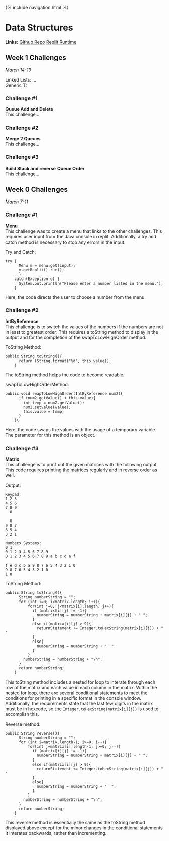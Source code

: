 {% include navigation.html %}

# Data Structures

**Links:**
[Github Repo](https://github.com/maggie3000/CSAindividualrepoTRI3)
[Replit Runtime](https://replit.com/@MaggieKillada/CSAindividualrepoTRI3?v=1)

## Week 1 Challenges
_March 14-19_

Linked Lists: ...\
Generic T: 

### Challenge #1
**Queue Add and Delete**\
This challenge...

### Challenge #2
**Merge 2 Queues**\
This challenge...

### Challenge #3
**Build Stack and reverse Queue Order**\
This challenge...

## Week 0 Challenges
_March 7-11_

### Challenge #1
**Menu**\
This challenge was to create a menu that links to the other challenges. This requires user input from the Java console in replit. Additionally, a try and catch method is necessary to stop any errors in the input.

Try and Catch:
```
try {
      Menu m = menu.get(input);
      m.getReplit().run();
      }
    catch(Exception e) {
      System.out.println("Please enter a number listed in the menu.");
    }
```
Here, the code directs the user to choose a number from the menu.


### Challenge #2
**IntByReference**\
This challenge is to switch the values of the numbers if the numbers are not in least to greatest order. This requires a toString method to display in the output and for the completion of the swapToLowHighOrder method.

ToString Method:
```
public String toString(){
      return (String.format("%d", this.value));
    }
```
The toString method helps the code to become readable.

swapToLowHighOrderMethod:
```
public void swapToLowHighOrder(IntByReference num2){
      if (num2.getValue() < this.value){
        int temp = num2.getValue();
        num2.setValue(value);
        this.value = temp;
      }
    }\
```
Here, the code swaps the values with the usage of a temporary variable. The parameter for this method is an object.


### Challenge #3
**Matrix**\
This challenge is to print out the given matrices with the following output. This code requires printing the matrices regularly and in reverse order as well.

Output:
```
Keypad:
1 2 3
4 5 6
7 8 9
  0

  0
9 8 7
6 5 4
3 2 1

Numbers Systems:
0 1
0 1 2 3 4 5 6 7 8 9
0 1 2 3 4 5 6 7 8 9 a b c d e f

f e d c b a 9 8 7 6 5 4 3 2 1 0
9 8 7 6 5 4 3 2 1 0
1 0
```

ToString Method:
```
public String toString(){
      String numberString = "";
      for (int i=0; i<matrix.length; i++){
          for(int j=0; j<matrix[i].length; j++){
            if (matrix[i][j] != -1){
              numberString = numberString + matrix[i][j] + " ";
            }
            else if(matrix[i][j] > 9){
              returnStatement += Integer.toHexString(matrix[i][j]) + " "
            }
            else{
              numberString = numberString + "  ";
            }
          }
        numberString = numberString + "\n";
      }
      return numberString;
    }
```
This toString method includes a nested for loop to interate through each row of the matrix and each value in each column in the matrix. Within the nested for loop, there are several conditional statements to meet the conditions for printing in a specific format in the console window. Additionally, the requirements state that the last few digits in the matrix must be in hexcode, so the `Integer.toHexString(matrix[i][j])` is used to accomplish this.

Reverse method:
```
public String reverse(){
      String numberString = "";
      for (int i=matrix.length-1; i>=0; i--){
          for(int j=matrix[i].length-1; j>=0; j--){
            if (matrix[i][j] != -1){
              numberString = numberString + matrix[i][j] + " ";
            }
            else if(matrix[i][j] > 9){
              returnStatement += Integer.toHexString(matrix[i][j]) + " "
            }
            else{
              numberString = numberString + "  ";
            }
          }
        numberString = numberString + "\n";
      }
      return numberString;
    }
```
This reverse method is essentially the same as the toString method displayed above except for the minor changes in the conditional statements. It interates backwards, rather than incrementing.
